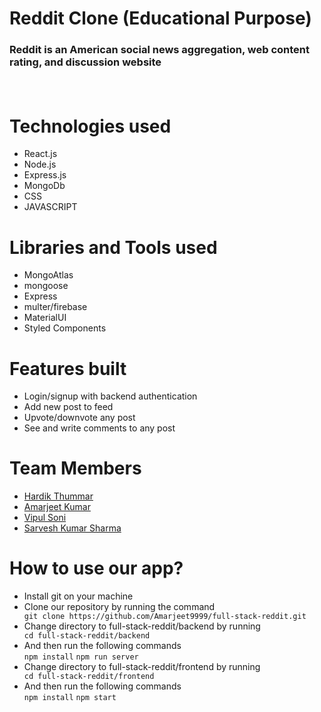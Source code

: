 <h1>Reddit Clone (Educational Purpose)</h1>
<h3>
  Reddit is an American social news aggregation, web content rating, and discussion website
  <p></p>
  <br/>

</h3>
<h1>Technologies used</h1>
<ul>
  
  <li>React.js</li>
  <li>Node.js</li>
  <li>Express.js</li>
  <li>MongoDb</li>
<li>CSS</li>
  <li>JAVASCRIPT</li>
  </ul>

<h1>Libraries and Tools used</h1>
<ul>
<li>MongoAtlas</li>
  <li>mongoose</li>
<li>Express</li>
  <li>multer/firebase</li>
  <li>MaterialUI</li>
  <li>Styled Components</li>
  </ul>
  
<h1>Features built</h1>
<ul>
<li>Login/signup with backend authentication</li>
  <li>Add new post to feed</li>
   <li>Upvote/downvote any post</li>
   <li>See and write comments to any post</li>
  </ul>

<h1>Team Members</h1>
<ul>
  <li><a href="https://github.com/HardikThummar97">Hardik Thummar</a></li>
  <li><a href="https://github.com/Amarjeet9999">Amarjeet Kumar</a></li>
  <li><a href="https://github.com/Vipul4439">Vipul Soni</a></li>
  <li><a href="https://github.com/SARVESHSHARMA-SKS">
Sarvesh Kumar Sharma
  </a></li>
<!--   <li><a href="">Anurag</a></li> -->
 
 
  </ul>
<h1>How to use our app?</h1>
<ul>
  <li>Install git on your machine</li>
  <li>Clone our repository by running the command </li>
  <code>git clone https://github.com/Amarjeet9999/full-stack-reddit.git</code>
  <li>Change directory to full-stack-reddit/backend by running </li>
  <code>cd full-stack-reddit/backend</code>
  <li>And then run the following commands</li>
  <code>npm install</code>
  <code>npm run server</code>
  <li>Change directory to full-stack-reddit/frontend by running </li>
  <code>cd full-stack-reddit/frontend</code>
  <li>And then run the following commands</li>
  <code>npm install</code>
  <code>npm start</code>
  </ul>

